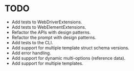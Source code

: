 # TODO

- Add tests to WebDriverExtensions.
- Add tests to WebElementExtensions.
- Refactor the APIs with design patterns.
- Refactor the prompt with design patterns.
- Add tests to the CLI.
- Add support for multiple template struct schema versions.
- Add error handling.
- Add support for dynamic multi-options (reference data).
- Add support for multiple templates.
